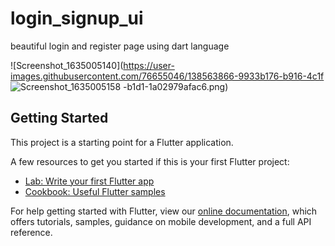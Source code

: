 # login_signup_ui
beautiful login and register page using dart language 

![Screenshot_1635005140](https://user-images.githubusercontent.com/76655046/138563866-9933b176-b916-4c1f
![Screenshot_1635005158](https://user-images.githubusercontent.com/76655046/138563898-9f1f334c-da72-46f9-a2f9-d1b6ffa0b060.png)
-b1d1-1a02979afac6.png)
## Getting Started

This project is a starting point for a Flutter application.

A few resources to get you started if this is your first Flutter project:

- [Lab: Write your first Flutter app](https://flutter.dev/docs/get-started/codelab)
- [Cookbook: Useful Flutter samples](https://flutter.dev/docs/cookbook)

For help getting started with Flutter, view our
[online documentation](https://flutter.dev/docs), which offers tutorials,
samples, guidance on mobile development, and a full API reference.

